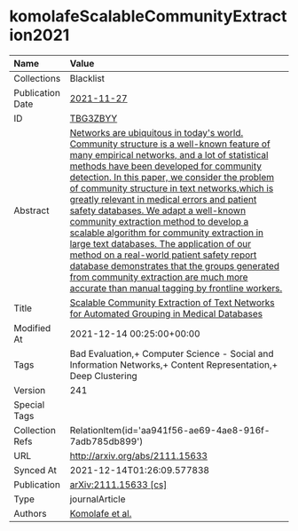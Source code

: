 # komolafeScalableCommunityExtraction2021
| Name             | Value                                                                                                                                                                                                                                                                                                                                                                                                                                                                                                                                                                                                                                                                                                                                                                                |
|:-----------------|:-------------------------------------------------------------------------------------------------------------------------------------------------------------------------------------------------------------------------------------------------------------------------------------------------------------------------------------------------------------------------------------------------------------------------------------------------------------------------------------------------------------------------------------------------------------------------------------------------------------------------------------------------------------------------------------------------------------------------------------------------------------------------------------|
| Collections      | Blacklist                                                                                                                                                                                                                                                                                                                                                                                                                                                                                                                                                                                                                                                                                                                                                                            |
| Publication Date | [2021-11-27](<notionsci.utils.serialization.ExplicitNone object at 0x7fa820932c40>)                                                                                                                                                                                                                                                                                                                                                                                                                                                                                                                                                                                                                                                                                                  |
| ID               | [TBG3ZBYY](<notionsci.utils.serialization.ExplicitNone object at 0x7fa820932d60>)                                                                                                                                                                                                                                                                                                                                                                                                                                                                                                                                                                                                                                                                                                    |
| Abstract         | [Networks are ubiquitous in today's world. Community structure is a well-known feature of many empirical networks, and a lot of statistical methods have been developed for community detection. In this paper, we consider the problem of community structure in text networks,which is greatly relevant in medical errors and patient safety databases. We adapt a well-known community extraction method to develop a scalable algorithm for community extraction in large text databases. The application of our method on a real-world patient safety report database demonstrates that the groups generated from community extraction are much more accurate than manual tagging by frontline workers.](<notionsci.utils.serialization.ExplicitNone object at 0x7fa820932e80>) |
| Title            | [Scalable Community Extraction of Text Networks for Automated Grouping in Medical Databases](<notionsci.utils.serialization.ExplicitNone object at 0x7fa820932fa0>)                                                                                                                                                                                                                                                                                                                                                                                                                                                                                                                                                                                                                  |
| Modified At      | 2021-12-14 00:25:00+00:00                                                                                                                                                                                                                                                                                                                                                                                                                                                                                                                                                                                                                                                                                                                                                            |
| Tags             | Bad Evaluation,+ Computer Science - Social and Information Networks,+ Content Representation,+ Deep Clustering                                                                                                                                                                                                                                                                                                                                                                                                                                                                                                                                                                                                                                                                       |
| Version          | 241                                                                                                                                                                                                                                                                                                                                                                                                                                                                                                                                                                                                                                                                                                                                                                                  |
| Special Tags     |                                                                                                                                                                                                                                                                                                                                                                                                                                                                                                                                                                                                                                                                                                                                                                                      |
| Collection Refs  | RelationItem(id='aa941f56-ae69-4ae8-916f-7adb785db899')                                                                                                                                                                                                                                                                                                                                                                                                                                                                                                                                                                                                                                                                                                                              |
| URL              | http://arxiv.org/abs/2111.15633                                                                                                                                                                                                                                                                                                                                                                                                                                                                                                                                                                                                                                                                                                                                                      |
| Synced At        | 2021-12-14T01:26:09.577838                                                                                                                                                                                                                                                                                                                                                                                                                                                                                                                                                                                                                                                                                                                                                           |
| Publication      | [arXiv:2111.15633 [cs]](<notionsci.utils.serialization.ExplicitNone object at 0x7fa820936520>)                                                                                                                                                                                                                                                                                                                                                                                                                                                                                                                                                                                                                                                                                       |
| Type             | journalArticle                                                                                                                                                                                                                                                                                                                                                                                                                                                                                                                                                                                                                                                                                                                                                                       |
| Authors          | [Komolafe et al.](<notionsci.utils.serialization.ExplicitNone object at 0x7fa8209366d0>)                                                                                                                                                                                                                                                                                                                                                                                                                                                                                                                                                                                                                                                                                             |

